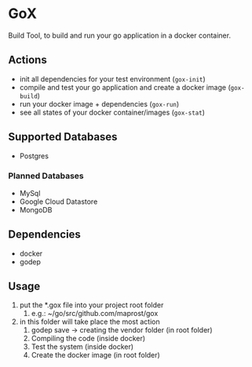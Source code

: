 # GoX

Build Tool, to build and run your go application in a docker container.

## Actions
- init all dependencies for your test environment (`gox-init`)
- compile and test your go application and create a docker image (`gox-build`)
- run your docker image + dependencies (`gox-run`)
- see all states of your docker container/images (`gox-stat`)

## Supported Databases
- Postgres

### Planned Databases
- MySql
- Google Cloud Datastore
- MongoDB

## Dependencies
- docker
- godep

## Usage
1. put the *.gox file into your project root folder
    1. e.g.: ~/go/src/github.com/maprost/gox
1. in this folder will take place the most action
    1. godep save -> creating the vendor folder (in root folder)
    1. Compiling the code (inside docker)
    1. Test the system (inside docker)
    1. Create the docker image (in root folder)